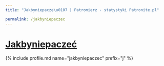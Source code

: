 ```yaml
---
title: "Jakbyniepacze\u0107 | Patromierz - statystyki Patronite.pl"

permalink: /jakbyniepaczec
---
```


# [Jakbyniepaczeć](https://patronite.pl/jakbyniepaczec)

{% include profile.md name="jakbyniepaczec" prefix="j" %}
